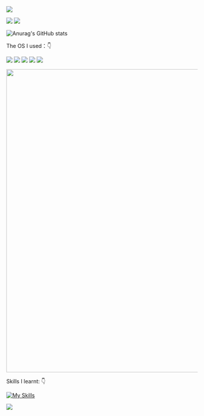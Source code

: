 <img src="https://readme-typing-svg.herokuapp.com/?lines=Hi%20My%20Friends%20，Welcome%20To%20My%20Github！;Hope%20You%20Have%20A%20Nice%20Day%20:)&font=Roboto" />
<p>
<a href="http://www.lunatic007.top"><img src="https://img.shields.io/badge/Website-Lunatic%E5%AF%92%E9%B8%A6%E7%9A%84%E5%B0%8F%E5%AE%87%E5%AE%99-blue"/></a>
<a href="https://blog.csdn.net/qq_60923912?spm=1000.2115.3001.5343"><img src="https://img.shields.io/static/v1?label=Blog&message=CSDN&color=red"/></a>
</p>


<!--GitHub Readme Stats-->
![Anurag's GitHub stats](https://github-readme-stats.vercel.app/api?username=goodlunatic&show_icons=true&theme=radical)

<p align="left">
The OS I used：👇
 
<img src="https://img.shields.io/badge/iOS-000000?style=for-the-badge&logo=ios&logoColor=white"/>  <img src="https://img.shields.io/badge/Cent%20OS-262577?style=for-the-badge&logo=CentOS&logoColor=white"/>  <img src="https://img.shields.io/badge/Debian-A81D33?style=for-the-badge&logo=debian&logoColor=white"/>  <img src="https://img.shields.io/badge/Kali_Linux-557C94?style=for-the-badge&logo=kali-linux&logoColor=white"/>  <img src="https://img.shields.io/badge/Deepin-007CFF?style=for-the-badge&logo=deepin&logoColor=white"/>
</p>

<a href="https://github.com/goodlunatic">
  <img width=800 src="https://github-profile-trophy.vercel.app/?username=goodlunatic&column=8&theme=gruvbox&no-frame=true"/>
</a>

<p align="left">
Skills I learnt:  👇

[![My Skills](https://skillicons.dev/icons?i=c,cpp,py,js,html,css,php,wordpress,docker,vim,linux,mysql,vscode,ps,pr)](https://skillicons.dev)
</p>

<p>

</p>

<!--Github Readme Activity Graph-->
![](https://activity-graph.herokuapp.com/graph?username=goodlunatic&theme=github)















<!--
**goodlunatic/goodlunatic** is a ✨ _special_ ✨ repository because its `README.md` (this file) appears on your GitHub profile.
Here are some ideas to get you started:

- 🔭 I’m currently working on ...
- 🌱 I’m currently learning ...
- 👯 I’m looking to collaborate on ...
- 🤔 I’m looking for help with ...
- 💬 Ask me about ...
- 📫 How to reach me: ...
- 😄 Pronouns: ...
- ⚡ Fun fact: ...
-->

